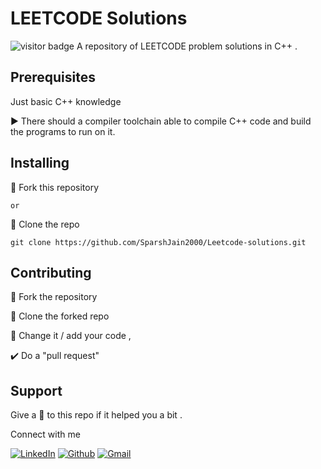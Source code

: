 # LEETCODE Solutions

![visitor badge](https://visitor-badge.glitch.me/badge?page_id=SparshJain2000.Leetcode-solutions)
A repository of LEETCODE problem solutions in C++ .

## Prerequisites

Just basic C++ knowledge 

▶️ There should a compiler toolchain able to compile C++ code and build the programs to run on it.

## Installing

🍴 Fork this repository

```or```

👯 Clone the repo 
```
git clone https://github.com/SparshJain2000/Leetcode-solutions.git
```

## Contributing

🍴 Fork the repository

👯 Clone the forked repo 

📝 Change it / add your code ,

✔️ Do a "pull request"

## Support

Give a 🌟 to this repo if it helped you a bit .

Connect with me

<!-- <a href="https://www.linkedin.com/in/sparsh-jain-87379a168/" target="_blank"><img height="32" width="32" src="https://cdnjs.cloudflare.com/ajax/libs/ionicons/4.5.6/collection/build/ionicons/svg/logo-linkedin.svg" /></a>
<a href="https://www.instagram.com/sparsh._jain/" target="_blank"><img height="32" width="32" src="https://cdn.jsdelivr.net/npm/simple-icons@latest/icons/instagram.svg" /></a>
<a href="mailto:jainsparsh0801@gmail.com"><img height="32" width="32" src="https://static.thenounproject.com/png/29587-200.png" /></a> -->
[![LinkedIn](https://img.shields.io/static/v1.svg?label=connect&message=@SparshJain&color=success&logo=linkedin&style=for-the-badge&logoColor=white&colorA=blue)](https://www.linkedin.com/in/sparsh-jain-87379a168/) [![Github](https://img.shields.io/static/v1.svg?label=follow&message=@SparshJain2000&color=grey&logo=github&style=for-the-badge&logoColor=white&colorA=black)](https://www.github.com/SparshJain2000/) [![Gmail](https://img.shields.io/static/v1.svg?message=jainsparsh0801@gmail.com&label=send&style=for-the-badge&logo=gmail&color=red&logoColor=red&colorA=grey&link=mailto:jainsparsh0801@gmail.com)](mailto:jainsparsh0801@gmail.com) 


